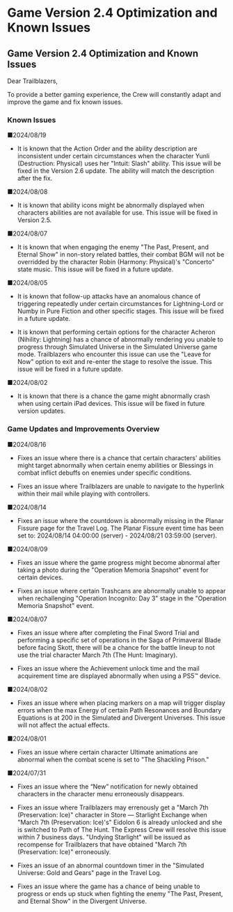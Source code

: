# Game Version 2.4 Optimization and Known Issues
## Game Version 2.4 Optimization and Known Issues


Dear Trailblazers,

To provide a better gaming experience, the Crew will constantly adapt and improve the game and fix known issues.

### Known Issues

■2024/08/19

- It is known that the Action Order and the ability description are inconsistent under certain circumstances when the character Yunli (Destruction: Physical) uses her "Intuit: Slash" ability. This issue will be fixed in the Version 2.6 update. The ability will match the description after the fix.

■2024/08/08

- It is known that ability icons might be abnormally displayed when characters abilities are not available for use. This issue will be fixed in Version 2.5.

■2024/08/07

- It is known that when engaging the enemy "The Past, Present, and Eternal Show" in non-story related battles, their combat BGM will not be overridded by the character Robin (Harmony: Physical)'s "Concerto" state music. This issue will be fixed in a future update.

■2024/08/05

- It is known that follow-up attacks have an anomalous chance of triggering repeatedly under certain circumstances for Lightning-Lord or Numby in Pure Fiction and other specific stages. This issue will be fixed in a future update.

- It is known that performing certain options for the character Acheron (Nihility: Lightning) has a chance of abnormally rendering you unable to progress through Simulated Universe in the Simulated Universe game mode. Trailblazers who encounter this issue can use the "Leave for Now" option to exit and re-enter the stage to resolve the issue. This issue will be fixed in a future update.

■2024/08/02

- It is known that there is a chance the game might abnormally crash when using certain iPad devices. This issue will be fixed in future version updates.

### Game Updates and Improvements Overview

■2024/08/16

- Fixes an issue where there is a chance that certain characters' abilities might target abnormally when certain enemy abilities or Blessings in combat inflict debuffs on enemies under specific conditions.

- Fixes an issue where Trailblazers are unable to navigate to the hyperlink within their mail while playing with controllers.

■2024/08/14

- Fixes an issue where the countdown is abnormally missing in the Planar Fissure page for the Travel Log. The Planar Fissure event time has been set to: 2024/08/14 04:00:00 (server) - 2024/08/21 03:59:00 (server).

■2024/08/09

- Fixes an issue where the game progress might become abnormal after taking a photo during the "Operation Memoria Snapshot" event for certain devices.

- Fixes an issue where certain Trashcans are abnormally unable to appear when rechallenging "Operation Incognito: Day 3" stage in the "Operation Memoria Snapshot" event.

■2024/08/07

- Fixes an issue where after completing the Final Sword Trial and performing a specific set of operations in the Saga of Primaveral Blade before facing Skott, there will be a chance for the battle lineup to not use the trial character March 7th (The Hunt: Imaginary).

- Fixes an issue where the Achievement unlock time and the mail acquirement time are displayed abnormally when using a PS5™ device.

■2024/08/02

- Fixes an issue where when placing markers on a map will trigger display errors when the max Energy of certain Path Resonances and Boundary Equations is at 200 in the Simulated and Divergent Universes. This issue will not affect the actual effects.

■2024/08/01

- Fixes an issue where certain character Ultimate animations are abnormal when the combat scene is set to "The Shackling Prison."

■2024/07/31

- Fixes an issue where the “New” notification for newly obtained characters in the character menu erroneously disappears.

- Fixes an issue where Trailblazers may errenously get a "March 7th (Preservation: Ice)" character in Store — Starlight Exchange when "March 7th (Preservation: Ice)'s" Eidolon 6 is already unlocked and she is switched to Path of The Hunt. The Express Crew will resolve this issue within 7 business days. "Undying Starlight" will be issued as recompense for Trailblazers that have obtained "March 7th (Preservation: Ice)" erroneously.

- Fixes an issue of an abnormal countdown timer in the "Simulated Universe: Gold and Gears" page in the Travel Log.

- Fixes an issue where the game has a chance of being unable to progress or ends up stuck when fighting the enemy "The Past, Present, and Eternal Show" in the Divergent Universe.
